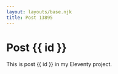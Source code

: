 ```yaml
---
layout: layouts/base.njk
title: Post 13895
---
```


# Post {{ id }}

This is post {{ id }} in my Eleventy project.
